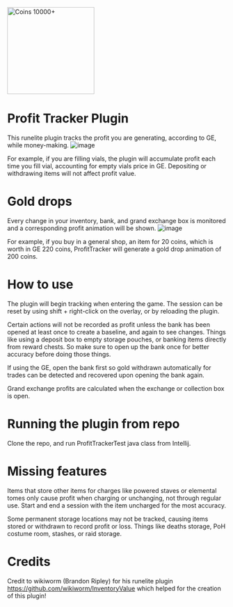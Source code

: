  <img src="https://oldschool.runescape.wiki/images/Coins_detail.png?404bc" width="200" title="Coins 10000+">
 
 
# Profit Tracker Plugin

This runelite plugin tracks the profit you are generating, according to GE, while money-making.
![image](https://user-images.githubusercontent.com/8212109/94357201-5d4c1780-009f-11eb-9c73-17c279edd613.png)

For example, if you are filling vials, the plugin will accumulate profit each time you fill vial, accounting for empty vials price in GE.
Depositing or withdrawing items will not affect profit value.


# Gold drops
Every change in your inventory, bank, and grand exchange box is monitored and a corresponding profit animation will be shown.
![image](https://user-images.githubusercontent.com/8212109/94357070-393c0680-009e-11eb-96a1-8fa7469ee6e1.png)

For example, if you buy in a general shop, an item for 20 coins, which is worth in GE 220 coins,
ProfitTracker will generate a gold drop animation of 200 coins.

# How to use
The plugin will begin tracking when entering the game. The session can be reset by using shift + right-click on the overlay, or by reloading the plugin.

Certain actions will not be recorded as profit unless the bank has been opened at least once to create a baseline, and again to see changes. Things like using a deposit box to empty storage pouches, or banking items directly from reward chests. So make sure to open up the bank once for better accuracy before doing those things.

If using the GE, open the bank first so gold withdrawn automatically for trades can be detected and recovered upon opening the bank again.

Grand exchange profits are calculated when the exchange or collection box is open.

# Running the plugin from repo
Clone the repo, and run ProfitTrackerTest java class from Intellij.

# Missing features
Items that store other items for charges like powered staves or elemental tomes only cause profit when charging or unchanging, not through regular use. Start and end a session with the item uncharged for the most accuracy.

Some permanent storage locations may not be tracked, causing items stored or withdrawn to record profit or loss. Things like deaths storage, PoH costume room, stashes, or raid storage.

# Credits
Credit to wikiworm (Brandon Ripley) for his runelite plugin
https://github.com/wikiworm/InventoryValue
which helped for the creation of this plugin!
